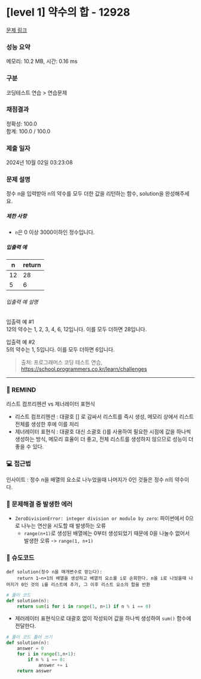 # [level 1] 약수의 합 - 12928 

[문제 링크](https://school.programmers.co.kr/learn/courses/30/lessons/12928) 

### 성능 요약

메모리: 10.2 MB, 시간: 0.16 ms

### 구분

코딩테스트 연습 > 연습문제

### 채점결과

정확성: 100.0<br/>합계: 100.0 / 100.0

### 제출 일자

2024년 10월 02일 03:23:08

### 문제 설명

<p>정수 n을 입력받아 n의 약수를 모두 더한 값을 리턴하는 함수, solution을 완성해주세요.</p>

<h5>제한 사항</h5>

<ul>
<li><code>n</code>은 0 이상 3000이하인 정수입니다.</li>
</ul>

<h5>입출력 예</h5>
<table class="table">
        <thead><tr>
<th>n</th>
<th>return</th>
</tr>
</thead>
        <tbody><tr>
<td>12</td>
<td>28</td>
</tr>
<tr>
<td>5</td>
<td>6</td>
</tr>
</tbody>
      </table>
<h6>입출력 예 설명</h6>

<p>입출력 예 #1<br>
12의 약수는 1, 2, 3, 4, 6, 12입니다. 이를 모두 더하면 28입니다.</p>

<p>입출력 예 #2<br>
5의 약수는 1, 5입니다. 이를 모두 더하면 6입니다.</p>


> 출처: 프로그래머스 코딩 테스트 연습, https://school.programmers.co.kr/learn/challenges
---
### 🤔 REMIND

리스트 컴프리헨션 vs 제너레이터 표현식
- 리스트 컴프리헨션 : 대괄호 [] 로 감싸서 리스트를 즉시 생성, 메모리 상에서 리스트 전체를 생성한 후에 이를 처리
- 제너레이터 표현식 : 대괄호 대신 소괄호 ()를 사용하여 필요한 시점에 값을 하나씩 생성하는 방식, 메모리 효율이 더 좋고, 전체 리스트를 생성하지 않으므로 성능이 더 좋을 수 있다. 

### 💻 접근법
인사이트 : 정수 n을 배열의 요소로 나누었을때 나머지가 0인 것들은 정수 n의 약수이다.

### 🚫 문제해결 중 발생한 에러
- `ZeroDivisionError: integer division or modulo by zero`: 파이썬에서 0으로 나누는 연산을 시도할 때 발생하는 오류
    - `range(n+1)`로 생성된 배열에는 0부터 생성되었기 때문에 0을 나눌수 없어서 발생한 오류 -> `range(1, n+1)`

### 📝 슈도코드
```
def solution(정수 n을 매개변수로 받는다):
    return 1~n+1의 배열을 생성하고 배열의 요소를 i로 순회한다. n을 i로 나눴을때 나머지가 0인 것의 i를 리스트에 추가, 그 이후 리스트 요소의 합을 반환
```
```python
# 풀이 코드
def solution(n):
    return sum(i for i in range(1, n+1) if n % i == 0)
```
- 제러레이터 표현식으로 대괄호 없이 작성되어 값을 하나씩 생성하여 `sum()` 함수에 전달한다.

```python
# 풀이 코드 풀어 쓰기
def solution(n):
    answer = 0
    for i in range(1,n+1):
        if n % i == 0:
            answer += i
    return answer
```

